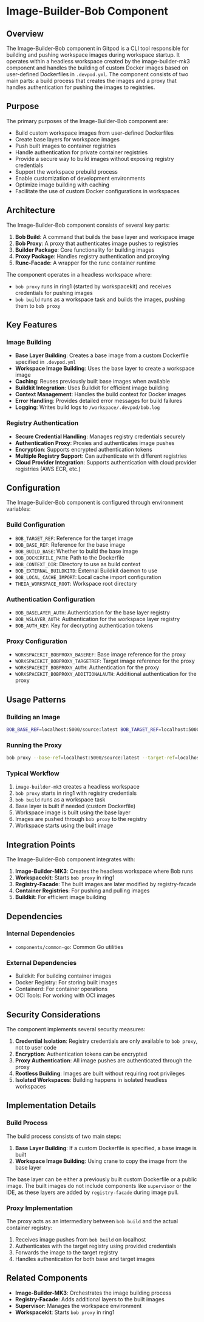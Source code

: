 # Image-Builder-Bob Component

## Overview

The Image-Builder-Bob component in Gitpod is a CLI tool responsible for building and pushing workspace images during workspace startup. It operates within a headless workspace created by the image-builder-mk3 component and handles the building of custom Docker images based on user-defined Dockerfiles in `.devpod.yml`. The component consists of two main parts: a build process that creates the images and a proxy that handles authentication for pushing the images to registries.

## Purpose

The primary purposes of the Image-Builder-Bob component are:
- Build custom workspace images from user-defined Dockerfiles
- Create base layers for workspace images
- Push built images to container registries
- Handle authentication for private container registries
- Provide a secure way to build images without exposing registry credentials
- Support the workspace prebuild process
- Enable customization of development environments
- Optimize image building with caching
- Facilitate the use of custom Docker configurations in workspaces

## Architecture

The Image-Builder-Bob component consists of several key parts:

1. **Bob Build**: A command that builds the base layer and workspace image
2. **Bob Proxy**: A proxy that authenticates image pushes to registries
3. **Builder Package**: Core functionality for building images
4. **Proxy Package**: Handles registry authentication and proxying
5. **Runc-Facade**: A wrapper for the runc container runtime

The component operates in a headless workspace where:
- `bob proxy` runs in ring1 (started by workspacekit) and receives credentials for pushing images
- `bob build` runs as a workspace task and builds the images, pushing them to `bob proxy`

## Key Features

### Image Building

- **Base Layer Building**: Creates a base image from a custom Dockerfile specified in `.devpod.yml`
- **Workspace Image Building**: Uses the base layer to create a workspace image
- **Caching**: Reuses previously built base images when available
- **Buildkit Integration**: Uses Buildkit for efficient image building
- **Context Management**: Handles the build context for Docker images
- **Error Handling**: Provides detailed error messages for build failures
- **Logging**: Writes build logs to `/workspace/.devpod/bob.log`

### Registry Authentication

- **Secure Credential Handling**: Manages registry credentials securely
- **Authentication Proxy**: Proxies and authenticates image pushes
- **Encryption**: Supports encrypted authentication tokens
- **Multiple Registry Support**: Can authenticate with different registries
- **Cloud Provider Integration**: Supports authentication with cloud provider registries (AWS ECR, etc.)

## Configuration

The Image-Builder-Bob component is configured through environment variables:

### Build Configuration
- `BOB_TARGET_REF`: Reference for the target image
- `BOB_BASE_REF`: Reference for the base image
- `BOB_BUILD_BASE`: Whether to build the base image
- `BOB_DOCKERFILE_PATH`: Path to the Dockerfile
- `BOB_CONTEXT_DIR`: Directory to use as build context
- `BOB_EXTERNAL_BUILDKITD`: External Buildkit daemon to use
- `BOB_LOCAL_CACHE_IMPORT`: Local cache import configuration
- `THEIA_WORKSPACE_ROOT`: Workspace root directory

### Authentication Configuration
- `BOB_BASELAYER_AUTH`: Authentication for the base layer registry
- `BOB_WSLAYER_AUTH`: Authentication for the workspace layer registry
- `BOB_AUTH_KEY`: Key for decrypting authentication tokens

### Proxy Configuration
- `WORKSPACEKIT_BOBPROXY_BASEREF`: Base image reference for the proxy
- `WORKSPACEKIT_BOBPROXY_TARGETREF`: Target image reference for the proxy
- `WORKSPACEKIT_BOBPROXY_AUTH`: Authentication for the proxy
- `WORKSPACEKIT_BOBPROXY_ADDITIONALAUTH`: Additional authentication for the proxy

## Usage Patterns

### Building an Image
```bash
BOB_BASE_REF=localhost:5000/source:latest BOB_TARGET_REF=localhost:5000/target:83 bob build
```

### Running the Proxy
```bash
bob proxy --base-ref=localhost:5000/source:latest --target-ref=localhost:5000/target:83 --auth='{"username":"user","password":"pass"}'
```

### Typical Workflow
1. `image-builder-mk3` creates a headless workspace
2. `bob proxy` starts in ring1 with registry credentials
3. `bob build` runs as a workspace task
4. Base layer is built if needed (custom Dockerfile)
5. Workspace image is built using the base layer
6. Images are pushed through `bob proxy` to the registry
7. Workspace starts using the built image

## Integration Points

The Image-Builder-Bob component integrates with:
1. **Image-Builder-MK3**: Creates the headless workspace where Bob runs
2. **Workspacekit**: Starts `bob proxy` in ring1
3. **Registry-Facade**: The built images are later modified by registry-facade
4. **Container Registries**: For pushing and pulling images
5. **Buildkit**: For efficient image building

## Dependencies

### Internal Dependencies
- `components/common-go`: Common Go utilities

### External Dependencies
- Buildkit: For building container images
- Docker Registry: For storing built images
- Containerd: For container operations
- OCI Tools: For working with OCI images

## Security Considerations

The component implements several security measures:

1. **Credential Isolation**: Registry credentials are only available to `bob proxy`, not to user code
2. **Encryption**: Authentication tokens can be encrypted
3. **Proxy Authentication**: All image pushes are authenticated through the proxy
4. **Rootless Building**: Images are built without requiring root privileges
5. **Isolated Workspaces**: Building happens in isolated headless workspaces

## Implementation Details

### Build Process

The build process consists of two main steps:
1. **Base Layer Building**: If a custom Dockerfile is specified, a base image is built
2. **Workspace Image Building**: Using crane to copy the image from the base layer

The base layer can be either a previously built custom Dockerfile or a public image. The built images do not include components like `supervisor` or the IDE, as these layers are added by `registry-facade` during image pull.

### Proxy Implementation

The proxy acts as an intermediary between `bob build` and the actual container registry:
1. Receives image pushes from `bob build` on localhost
2. Authenticates with the target registry using provided credentials
3. Forwards the image to the target registry
4. Handles authentication for both base and target images

## Related Components

- **Image-Builder-MK3**: Orchestrates the image building process
- **Registry-Facade**: Adds additional layers to the built images
- **Supervisor**: Manages the workspace environment
- **Workspacekit**: Starts `bob proxy` in ring1
